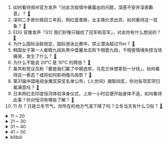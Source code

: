 1. 如何看待郑州官方发声「对此次疫情中暴露出的问题，深感不安并深表歉意」？ [:link:](https://www.zhihu.com/question/565030401)
2. 深圳二手房价跌回三年前，网红盘普跌，业主降价求出货，如何看待这一现象？ [:link:](https://www.zhihu.com/question/565005990)
3. EDG 官推发声「S12 我们好像只输给了冠军和亚军」，对此你有什么想说的？ [:link:](https://www.zhihu.com/question/564989516)
4. 为什么国际泳联规定，国际游泳比赛中，禁止潜泳超过15m？ [:link:](https://www.zhihu.com/question/563356777)
5. 韩国女子第一人崔精九段执黑中盘屠龙击败卞相壹九段，卞相壹情绪失控当场痛哭，发生了什么？ [:link:](https://www.zhihu.com/question/564992377)
6. 为什么不能说 20℃ 是 10℃ 的两倍？ [:link:](https://www.zhihu.com/question/25112140)
7. 美共和党议员称「要是我们赢了中期选举，乌克兰休想拿到一分钱」，如何看待这一表态？或将如何影响俄乌局势？ [:link:](https://www.zhihu.com/question/564961636)
8. 第31届中国电视金鹰奖获奖名单公布，《人世间》摘取四奖，你对各项奖项归属满意吗？ [:link:](https://www.zhihu.com/question/565020488)
9. 日本网红去印度恒河体验净身仪式，上岸一小时后便开始身体不适，如何看待此事？你对恒河有哪些了解？ [:link:](https://www.zhihu.com/question/564835787)
10. 11 月 7 日是立冬节气，你所在的地方气温下降了吗？立冬当天有什么习俗？ [:link:](https://www.zhihu.com/question/565039829)
<details>
<summary>11 ~ 20</summary>

11. 如何用尽可能少的代码画出刘看山？ [:link:](https://www.zhihu.com/question/562207001)
12. 如何看待网友翻购物记录发现自己买的国货十年都没涨价？还有哪些十年没涨价的好物推荐？ [:link:](https://www.zhihu.com/question/564439693)
13. 笔记本电脑需要每天关机吗？ [:link:](https://www.zhihu.com/question/424633596)
14. BeryL 选手成为全球总决赛双冠王，综合历史表现，他能被称为「世一辅」吗？ [:link:](https://www.zhihu.com/question/564987154)
15. 22-23 赛季英超曼联 1:3 不敌阿斯顿维拉，如何评价这场比赛？ [:link:](https://www.zhihu.com/question/565030989)
16. 广州面临抗疫三年以来最复杂、最严峻的疫情，将开设临时医疗点 24 小时轮值，这意味着什么？ [:link:](https://www.zhihu.com/question/564795252)
17. 刘强东转让所持京东产发股份予京东集团副总裁缪钦，后者共持有 45%，此举透露了哪些信息？ [:link:](https://www.zhihu.com/question/564373696)
18. 两架「歼-20」降落珠海进行静态展示，亲眼见到「歼-20」是一种什么样的感受？ [:link:](https://www.zhihu.com/question/564840833)
19. 呼和浩特市通报女子坠楼事件详细时间点，称将全面排查工作中存在的问题，有哪些信息需要关注？ [:link:](https://www.zhihu.com/question/564977418)
20. 如何看待 Faker 及 T1 时隔五年重回总决赛再次止步亚军？ [:link:](https://www.zhihu.com/question/564988657)
</details>
<details>
<summary>21 ~ 30</summary>

21. 大闸蟹为什么要绑绳？ [:link:](https://www.zhihu.com/question/321386692)
22. 法国黑人议员议会中被喊「滚回非洲」，这一行为透露了哪些信息？如何评价法国的种族问题？ [:link:](https://www.zhihu.com/question/564814986)
23. 喜欢钱并且想赚钱的人是拜金吗？ [:link:](https://www.zhihu.com/question/563591618)
24. 大家是如何摆脱人生低谷的？ [:link:](https://www.zhihu.com/question/36890333)
25. 你会单曲循环无数次的歌是哪首？ [:link:](https://www.zhihu.com/question/558529808)
26. 《个人养老金实施办法》发布，明确规定个人养老金资金账户内的资产都可以继承，具体情况如何？ [:link:](https://www.zhihu.com/question/564959113)
27. 智能家居有必要做全屋智能吗？ [:link:](https://www.zhihu.com/question/450448386)
28. 父母的认知水平对孩子影响到底有多大？ [:link:](https://www.zhihu.com/question/315327972)
29. 心理咨询师的学历重要还是后期系统培训或咨询经验重要？ [:link:](https://www.zhihu.com/question/324993596)
30. 买完 iPhone 14 Pro 你后悔吗？ [:link:](https://www.zhihu.com/question/554394209)
</details>
<details>
<summary>31 ~ 40</summary>

31. S12 总决赛 Keria 赛后瘫坐椅子泪不成声，对此你有什么想说的？ [:link:](https://www.zhihu.com/question/564987901)
32. 从入围赛到世界之巅，DRX 击败 T1 夺 S12 总冠军，对此你有什么想说的？ [:link:](https://www.zhihu.com/question/564959209)
33. S12 世界赛T1 2:3 DRX，如何评价这场比赛？ [:link:](https://www.zhihu.com/question/564958332)
34. 红薯为什么不能主粮化？ [:link:](https://www.zhihu.com/question/37205624)
35. 如何评价十月新番动画《机动战士高达 水星的魔女》第六集？ [:link:](https://www.zhihu.com/question/564991328)
36. 如何评价 Zeus 在 S12 总决赛上的表现？ [:link:](https://www.zhihu.com/question/564964442)
37. 广州疾控回应「海珠新增感染者创新高」，称病毒在楼栋密集的环境条件下极易造成气溶胶传播，该如何有效防控？ [:link:](https://www.zhihu.com/question/564980837)
38. 看完《西线无战事》（2022 电影）你最大的感受是什么？ [:link:](https://www.zhihu.com/question/563929700)
39. T1 鏖战五局不敌 DRX，S12 总决赛 T1 输在哪？ [:link:](https://www.zhihu.com/question/564986255)
40. 如何看待2022年11月5日HBO取消科幻剧《西部世界》第5季制作计划？ [:link:](https://www.zhihu.com/question/564784487)
</details>
<details>
<summary>41 ~ 50</summary>

41. 人到中年失业，面对生活的经济压力怎么办？ [:link:](https://www.zhihu.com/question/519563663)
42. 茼蒿菜怎么做好吃？ [:link:](https://www.zhihu.com/question/519487303)
43. 玩命学习是种怎样的体验？ [:link:](https://www.zhihu.com/question/35378591)
44. 如何评价 11 月 4 日召开的华为开发者大会 HDC 2022 ？有哪些值得关注的内容？ [:link:](https://www.zhihu.com/question/564621659)
45. 韩国政府通报梨泰院踩踏事故相关指示与汇报情况，哪些信息值得关注？ [:link:](https://www.zhihu.com/question/564998839)
46. 通胀、堕胎等众多议题被裹入选战，将如何塑造美国中期选举的结果？美国 2022 中期选举为何值得关注？ [:link:](https://www.zhihu.com/question/565000386)
47. DRX 会选择哪五款冠军皮肤？ [:link:](https://www.zhihu.com/question/564988211)
48. 一部情节环环相扣的小说，是如何想出来的？ [:link:](https://www.zhihu.com/question/33274530)
49. 古人诗句中的秋天有多美，你知道哪些形容秋天的绝美诗词？ [:link:](https://www.zhihu.com/question/564200239)
50. 如何评价《原神》角色智慧之神小吉祥草王【纳西妲】? [:link:](https://www.zhihu.com/question/559537950)
</details><details>
<summary>bilibili</summary>

1. 氪金游戏策划的人生体验 [:link:](//www.bilibili.com/video/BV1dG411c7Ua)
2. 我也不想上学，但我的老师是初音未来哎 [:link:](//www.bilibili.com/video/BV1pK411m7yN)
3. 《一个故事》 [:link:](//www.bilibili.com/video/BV1md4y1c7bV)
4. 【罗翔】“网课爆破”犯了什么法？ [:link:](//www.bilibili.com/video/BV1584y1v7AH)
5. 用恐怖片的方式打开购物节 [:link:](//www.bilibili.com/video/BV1iG411c79s)
6. 当代大学生在养一种很新的东西 [:link:](//www.bilibili.com/video/BV17D4y1t7eK)
7. 自律真的会让我变得闪闪发光 [:link:](//www.bilibili.com/video/BV1FG411P7EF)
8. 《原神》过场动画-「折枝落梦」 [:link:](//www.bilibili.com/video/BV17D4y1t74j)
9. 看几遍都觉得好笑哈哈哈 [:link:](//www.bilibili.com/video/BV1YV4y137Dz)
10. 我收服了MC里所有的生物！！ [:link:](//www.bilibili.com/video/BV1KP4y127Dd)
<details>
<summary>11 ~ 20</summary>

11. 鹅了个鹅 [:link:](//www.bilibili.com/video/BV1SW4y1x76F)
12. 骑行浪迹川西，一路风景如画，帐篷里烧炉子做饭好惬意 [:link:](//www.bilibili.com/video/BV1JW4y147UU)
13. CSGO玉麒麟本麟上线 [:link:](//www.bilibili.com/video/BV1kG411A75E)
14. 【新 概 念 运 镜】 [:link:](//www.bilibili.com/video/BV1E8411h7oe)
15. 男大学生唱第一句我就跪下了 [:link:](//www.bilibili.com/video/BV1UG4y1b7dM)
16. 那一夜 我复盘了好久 [:link:](//www.bilibili.com/video/BV1PW4y147cK)
17. 不要尝试！！不要尝试！！不要尝试！！ [:link:](//www.bilibili.com/video/BV1te4y117CJ)
18. 茫茫宇宙为何遇不到外星文明，人类只是囚笼角落滋生的苔藓和蟑螂？！！《隐形时代》上 [:link:](//www.bilibili.com/video/BV1iD4y147A1)
19. 海澜之家空中变装 [:link:](//www.bilibili.com/video/BV1eg41167nC)
20. 磨树表演 [:link:](//www.bilibili.com/video/BV1c84y1v7uF)
</details>
<details>
<summary>21 ~ 30</summary>

21. 假如室友关系像情侣.... [:link:](//www.bilibili.com/video/BV1Te4y117yc)
22. 这一针，扎出了我童年的回忆 [:link:](//www.bilibili.com/video/BV1nD4y1t7Up)
23. 背叛肉体的下场！这个游戏隐藏着令人窒息的「真相」 [:link:](//www.bilibili.com/video/BV1eg411B7rA)
24. 不好意思，打扰到你们了 [:link:](//www.bilibili.com/video/BV13d4y1w7uL)
25. 【warma】做这种视频有什么意义？【沃玛的生活/第八期】 [:link:](//www.bilibili.com/video/BV1g84y1q7AC)
26. 【22娘×33娘】小2子，露出鸡脚了吧！ [:link:](//www.bilibili.com/video/BV1Bv4y1D71g)
27. 举头望明月，怕黑的我有了让自己发光的勇气 [:link:](//www.bilibili.com/video/BV1gt4y1K7ao)
28. 我老婆好像在玩一种很新的东西? [:link:](//www.bilibili.com/video/BV1cd4y1w7Fk)
29. 一种可以从底部灌水的杯子，拿起来还不漏？这是啥原理 [:link:](//www.bilibili.com/video/BV1KW4y147oG)
30. 全网跑的最快的纸箱狗 [:link:](//www.bilibili.com/video/BV16D4y147dY)
</details>
<details>
<summary>31 ~ 40</summary>

31. 当男人聚会不带女友时！ [:link:](//www.bilibili.com/video/BV1WV4y137Bs)
32. 老爸老弟这认真的态度，我是真心佩服。 [:link:](//www.bilibili.com/video/BV1Y14y1V7Zg)
33. 从来没见过宝剑嫂这么害怕过…（给她准备了大惊喜） [:link:](//www.bilibili.com/video/BV1mv4y1D7UG)
34. 这些生活小常识人人都应了解～ [:link:](//www.bilibili.com/video/BV15d4y1r7MT)
35. 社死！第一次见家长，200斤表哥要求公主抱上床？！ [:link:](//www.bilibili.com/video/BV1qe411F7z4)
36. 还记得这位黑销冠吗？来看看她给这三位新娘的婚纱服务，你们喜欢哪位新娘的梦中情纱？ [:link:](//www.bilibili.com/video/BV1cP4y127C7)
37. 它，九成九高中生的，心魔 [:link:](//www.bilibili.com/video/BV1ae411F7vo)
38. 【高燃】究竟什么样的结局，才配得上这一路的颠沛流离 [:link:](//www.bilibili.com/video/BV1ue411F7nu)
39. 等等..！打劫好像不是用这个的吧！？.. [:link:](//www.bilibili.com/video/BV14e411F7hy)
40. 猫猫修理工，但是日语版 [:link:](//www.bilibili.com/video/BV1nW4y177pw)
</details>
<details>
<summary>41 ~ 50</summary>

41. 石头人:“头好痒，感觉要长出脑子了。” [:link:](//www.bilibili.com/video/BV1FK411m7Fi)
42. 【原神】3.2的主线细节有多夸张？钟离两年前埋下的伏笔，居然在须弥被回收了！ [:link:](//www.bilibili.com/video/BV1n84y1v7CE)
43. 大家好，我是梁小龙，B站我来也，各位多多指教！ [:link:](//www.bilibili.com/video/BV1w14y157fD)
44. 【原神】看好了，小草神的全新玩法！ [:link:](//www.bilibili.com/video/BV1tt4y1K7d8)
45. 这才配叫吃席吧！清华状元和游戏职业哥的婚礼吃什么？【婚宴鉴定ep02-YJJ女流】 [:link:](//www.bilibili.com/video/BV1Hg411B7KZ)
46. 【S12全球总决赛】总决赛 11月6日 T1 vs DRX [:link:](//www.bilibili.com/video/BV12P411w7V4)
47. “我肯定在几百年前就判过你刑” [:link:](//www.bilibili.com/video/BV1SP411A7Lv)
48. 我，最厚的防线！ [:link:](//www.bilibili.com/video/BV1Nd4y1w7aY)
49. 是时候让舍友懂得如何做一个合格的大学生了 [:link:](//www.bilibili.com/video/BV1Xd4y1k7Je)
50. 周末不上班玩个游戏虐待一下自己 [:link:](//www.bilibili.com/video/BV1s24y1f7Ts)
</details>
<details>
<summary>51 ~ 60</summary>

51. 【尘歌壶幻梦的城堡】免费复制，属于纳西妲被囚禁时期的美梦具象化城堡。 [:link:](//www.bilibili.com/video/BV1ne4y117kd)
52. 耽误你们七秒  就七秒 [:link:](//www.bilibili.com/video/BV1e8411Y7nP)
53. 探秘美国拳头公司，总部食堂！！S12比赛从这里发起？ [:link:](//www.bilibili.com/video/BV1se4y117Rd)
54. 觉醒年代细节有多疯狂？群演大爷临场发挥一句话，导演泪洒片场 [:link:](//www.bilibili.com/video/BV1AW4y177FW)
55. 美妙的光线啊！ [:link:](//www.bilibili.com/video/BV1NK411m7dr)
56. 【假装讲电影】爆笑！耗资12亿！超级英雄全是水货！开局死一半！ [:link:](//www.bilibili.com/video/BV1UW4y1x73T)
57. “在冰岛遇见了一位像神一样的男子” [:link:](//www.bilibili.com/video/BV1tm4y1c7YK)
58. 一脚踢断五块砖，搓提实战有多狠？ [:link:](//www.bilibili.com/video/BV1eV4y137h5)
59. 【原神】宵宫JK皮肤！你的烟花少女——「夏日花火·新」 [:link:](//www.bilibili.com/video/BV1We4y1179f)
60. 为了在MC还原百万奖牌！我拆掉它才发现背后藏着的一句话… [:link:](//www.bilibili.com/video/BV1TP4y1U7cT)
</details>
<details>
<summary>61 ~ 70</summary>

61. 342颗纠缠之缘，大战草神池！ [:link:](//www.bilibili.com/video/BV19e4y1y7M6)
62. 老师，你直接骂我得了 [:link:](//www.bilibili.com/video/BV1L24y1f7gt)
63. Past Lives 停车场 清唱 [:link:](//www.bilibili.com/video/BV1Dv4y1D7fg)
64. 【私藏馆】Koolulam《One Day》三千人大合唱现场！人生必看的现场 [:link:](//www.bilibili.com/video/BV1414y1V79Z)
65. 张镇辉台球正经教学【6个不太建议使用的技巧】16.0版本 [:link:](//www.bilibili.com/video/BV1Eg411B7Hj)
66. 决战！宋江成民族英雄！朝廷却无封赏？《水浒传》P45 [:link:](//www.bilibili.com/video/BV1XP411w7vQ)
67. 五 花 肉 天 花 板 [:link:](//www.bilibili.com/video/BV1zg41167qk)
68. 【原神】和 纳 西 妲 的 一 天！ [:link:](//www.bilibili.com/video/BV1QG411c71M)
69. 灵异医院竟是日军实验室，侵略者有多该死？经典网剧《灵魂摆渡》第十一回 [:link:](//www.bilibili.com/video/BV118411h7eB)
70. 这XX也行啊！锐评辉夜大小姐完结骚操作！UP主看完高呼烂活！ [:link:](//www.bilibili.com/video/BV1GD4y1t7Sk)
</details>
<details>
<summary>71 ~ 80</summary>

71. 你们说，这飞机是降还是不降？ [:link:](//www.bilibili.com/video/BV14G4y187nn)
72. 校内丑关我校外什么事啊 [:link:](//www.bilibili.com/video/BV1x24y1f77v)
73. 【花样滑冰】| 约尔花滑 ❤ 纵享丝滑 [:link:](//www.bilibili.com/video/BV1zm4y1c7qx)
74. 当代网友能把遗憾描写到什么程度 [:link:](//www.bilibili.com/video/BV15d4y1c7Pp)
75. 猫德学院大战狮子猫家族之空调外机大捷 [:link:](//www.bilibili.com/video/BV1XG411A7j2)
76. 其实你的眼睛就是个差不多先生 [:link:](//www.bilibili.com/video/BV1xK411m7MK)
77. 鸡 你 太 美 官 方 M V [:link:](//www.bilibili.com/video/BV178411Y7QB)
78. 来东北黑龙江吃什么不踩坑！ [:link:](//www.bilibili.com/video/BV1ut4y1K7m1)
79. 为防晚上被猫暗杀，我用100w水泵给猫做了瀑布门！ [:link:](//www.bilibili.com/video/BV1m84y1i7ZL)
80. 星瞳新专《瞳》官方MV公开！ [:link:](//www.bilibili.com/video/BV1MW4y177ZG)
</details>
<details>
<summary>81 ~ 90</summary>

81. 突击检查国内首家路易威登餐厅 [:link:](//www.bilibili.com/video/BV1fP4y117BT)
82. 《小运镜师纳西妲》 [:link:](//www.bilibili.com/video/BV1Cg411B76E)
83. 猪宝子一家翻唱《若把你》 [:link:](//www.bilibili.com/video/BV1xe4y1x7uW)
84. 展示下最近收藏的手表 [:link:](//www.bilibili.com/video/BV1384y1q7SY)
85. 应季食物——雪糕 [:link:](//www.bilibili.com/video/BV17e411F7TP)
86. 《 小 学 生 ，想 当 百 大 》 [:link:](//www.bilibili.com/video/BV1Be411G7PQ)
87. 少年感站姿拍照！这边可以占用你一分钟吗？ [:link:](//www.bilibili.com/video/BV1v8411h7gn)
88. “中国式”逗娃：大人在笑，孩子在哭丨家庭教育丨原生家庭 [:link:](//www.bilibili.com/video/BV1qD4y1471p)
89. 原神经典名梗 [:link:](//www.bilibili.com/video/BV1st4y1K7gn)
90. 他是懂钓鱼的，钓鱼佬除了鱼，什么都搞 [:link:](//www.bilibili.com/video/BV1we4y1t7eg)
</details>
<details>
<summary>91 ~ 100</summary>

91. 1个人，12年，等 1个奇迹，R级片之王《死侍》是怎样炼成的 [:link:](//www.bilibili.com/video/BV1VD4y1t7d4)
92. 我们都被草神PV骗了！须弥编剧你没有心啊！！！ [:link:](//www.bilibili.com/video/BV19d4y1c7bX)
93. 姬 斗 罗 [:link:](//www.bilibili.com/video/BV1Vm4y1c75f)
94. 大学生要学会生病 [:link:](//www.bilibili.com/video/BV1ov4y1D7PA)
95. 某些男士！！清醒一点！！ [:link:](//www.bilibili.com/video/BV1i14y1V7dH)
96. 妈妈：我儿子何德何能配得上你 [:link:](//www.bilibili.com/video/BV1qW4y1776x)
97. 我妹是懂量词的 [:link:](//www.bilibili.com/video/BV1o14y1V7EL)
98. 【原神】劫波莲速刷路线（懒人拍照版）【小草神纳西妲突破材料】 [:link:](//www.bilibili.com/video/BV1f84y1i7e8)
99. 无 缝 衔 接 [:link:](//www.bilibili.com/video/BV16e4y1y7v1)
100. 10元工地盒饭历史大亏损，没人买了！！ [:link:](//www.bilibili.com/video/BV1it4y1M7Cb)
</details></details>